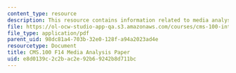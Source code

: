 ```yaml
---
content_type: resource
description: This resource contains information related to media analysis paper.
file: https://ol-ocw-studio-app-qa.s3.amazonaws.com/courses/cms-100-introduction-to-media-studies-fall-2014/e8d0139c2c2bac2e92b69242b8d711bc_MITCMS_100F14_Mda_Anal_Std.pdf
file_type: application/pdf
parent_uid: 98dc81a4-703b-32e0-128f-a94a2023ad4e
resourcetype: Document
title: CMS.100 F14 Media Analysis Paper
uid: e8d0139c-2c2b-ac2e-92b6-9242b8d711bc
---
```

